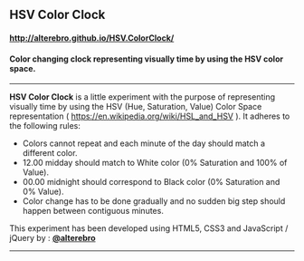 ## HSV Color Clock

#### http://alterebro.github.io/HSV.ColorClock/

#### Color changing clock representing visually time by using the HSV color space.

---

**HSV Color Clock** is a little experiment with the purpose of representing visually time by using the HSV (Hue, Saturation, Value) Color Space representation ( https://en.wikipedia.org/wiki/HSL_and_HSV ). It adheres to the following rules:

- Colors cannot repeat and each minute of the day should match a different color.
- 12.00 midday should match to White color (0% Saturation and 100% of Value).
- 00.00 midnight should correspond to Black color (0% Saturation and 0% Value).
- Color change has to be done gradually and no sudden big step should happen between contiguous minutes.

This experiment has been developed using HTML5, CSS3 and JavaScript / jQuery by : **[@alterebro](https://twitter.com/alterebro)**

---